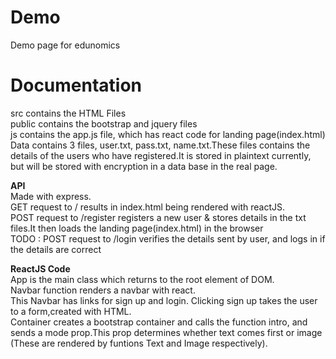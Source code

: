 # Demo
Demo page for edunomics

# Documentation
src contains the HTML Files<br/>
public contains the bootstrap and jquery files<br/>
js contains the app.js file, which has react code for landing page(index.html)
Data contains 3 files, user.txt, pass.txt, name.txt.These files contains the details of the users who have registered.It is stored in plaintext currently, but will be stored with encryption in a data base in the real page.<br/>

<b>API</b><br/>
Made with express.<br/>
GET request to / results in index.html being rendered with reactJS.<br/>
POST request to /register registers a new user & stores details in the txt files.It then loads the landing page(index.html) in the browser<br/>
TODO : POST request to /login verifies the details sent by user, and logs in if the details are correct

<b>ReactJS Code</b><br/>
App is the main class which returns to the root element of DOM.<br/>
Navbar function renders a navbar with react.<br/>
This Navbar has links for sign up and login. Clicking sign up takes the user to a form,created with HTML.<br/>
Container creates a bootstrap container and calls the function intro, and sends a mode prop.This prop determines whether text comes first or image (These are rendered by funtions Text and Image respectively).<br/>
